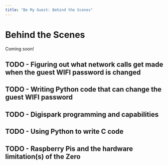 ```yaml
---
title: "Be My Guest: Behind the Scenes"
---
```


# Behind the Scenes

Coming soon!

## TODO - Figuring out what network calls get made when the guest WIFI password is changed

## TODO - Writing Python code that can change the guest WIFI password

## TODO - Digispark programming and capabilities

## TODO - Using Python to write C code

## TODO - Raspberry Pis and the hardware limitation(s) of the Zero
